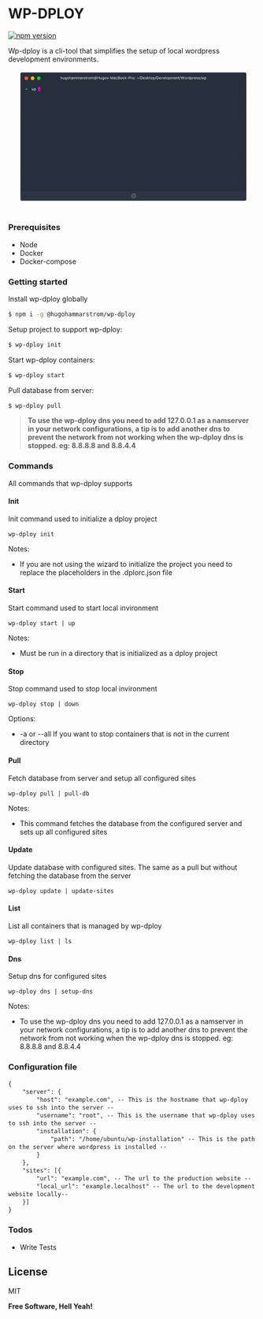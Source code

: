 

# WP-DPLOY
[![npm version](https://badge.fury.io/js/%40hugohammarstrom%2Fwp-dploy.svg)](https://badge.fury.io/js/%40hugohammarstrom%2Fwp-dploy)

Wp-dploy is a cli-tool that simplifies the setup of local wordpress development environments. 
![](assets/demo.gif)

### Prerequisites
  - Node
  - Docker
  - Docker-compose

### Getting started

Install wp-dploy globally

```sh
$ npm i -g @hugohammarstrom/wp-dploy
```

Setup project to support wp-dploy:
```sh
$ wp-dploy init
```

Start wp-dploy containers:
```sh
$ wp-dploy start
```

Pull database from server:
```sh
$ wp-dploy pull
```

> **To use the wp-dploy dns you need to add 127.0.0.1 as a namserver in your network configurations, a tip is to add another dns to prevent the network from not working when the wp-dploy dns is stopped. eg: 8.8.8.8 and 8.8.4.4**


### Commands
All commands that wp-dploy supports

#### Init
Init command used to initialize a dploy project
```
wp-dploy init
```
Notes:
  - If you are not using the wizard to initialize the project you need to replace the placeholders in the .dplorc.json file

#### Start
Start command used to start local invironment
```
wp-dploy start | up
```
Notes:
  - Must be run in a directory that is initialized as a dploy project
  
#### Stop
Stop command used to stop local invironment
```
wp-dploy stop | down
```
Options:
  - -a or --all If you want to stop containers that is not in the current directory

#### Pull
Fetch database from server and setup all configured sites
```
wp-dploy pull | pull-db
```
Notes:
  - This command fetches the database from the configured server and sets up all configured sites

#### Update
Update database with configured sites. The same as a pull but without fetching the database from the server
```
wp-dploy update | update-sites
```
#### List
List all containers that is managed by wp-dploy
```
wp-dploy list | ls
```

#### Dns
Setup dns for configured sites
```
wp-dploy dns | setup-dns
```

Notes:
  - To use the wp-dploy dns you need to add 127.0.0.1 as a namserver in your network configurations, a tip is to add another dns to prevent the network from not working when the wp-dploy dns is stopped. eg: 8.8.8.8 and 8.8.4.4




### Configuration file
```
{
    "server": {
        "host": "example.com", -- This is the hostname that wp-dploy uses to ssh into the server --
        "username": "root", -- This is the username that wp-dploy uses to ssh into the server --
        "installation": {
            "path": "/home/ubuntu/wp-installation" -- This is the path on the server where wordpress is installed --
        }
    },
    "sites": [{
        "url": "example.com", -- The url to the production website --
        "local_url": "example.localhost" -- The url to the development website locally--
    }]
}
```

### Todos

 - Write Tests

License
----

MIT


**Free Software, Hell Yeah!**
